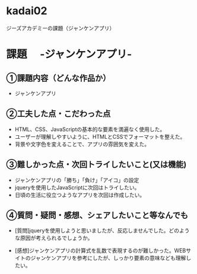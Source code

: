 # kadai02
ジーズアカデミーの課題（ジャンケンアプリ）

# 課題　 -ジャンケンアプリ-

## ①課題内容（どんな作品か）
- ジャンケンアプリ

## ②工夫した点・こだわった点
- HTML、CSS、JavaScriptの基本的な要素を満遍なく使用した。
- ユーザーが理解しやすいように、HTMLとCSSでフォーマットを整えた。
- 背景や文字色を変えることで、アプリの雰囲気を変えた。

## ③難しかった点・次回トライしたいこと(又は機能)
- ジャンケンアプリの「勝ち」「負け」「アイコ」の設定
- jqueryを使用したJavaScriptに次回はトライしたい。
- 日頃の生活に役立つようなアプリを次回は作成したい。

## ④質問・疑問・感想、シェアしたいこと等なんでも
- [質問]jqueryを使用しようと思いましたが、反応しませんでした。どのような原因が考えられるでしょうか。

- [感想]ジャンケンアプリの計算式を乱数で表現するのが難しかった。WEBサイトのジャンケンアプリを参考にしたが、しっかり要素の意味なども理解したい。
